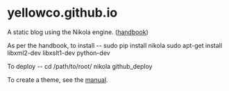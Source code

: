 yellowco.github.io
==================

A static blog using the Nikola engine. ([handbook](http://getnikola.com/handbook.html))

As per the handbook, to install --
    sudo pip install nikola
    sudo apt-get install libxml2-dev libxslt1-dev python-dev

To deploy --
    cd /path/to/root/
    nikola github_deploy


To create a theme, see the [manual](http://getnikola.com/creating-a-theme.html).
